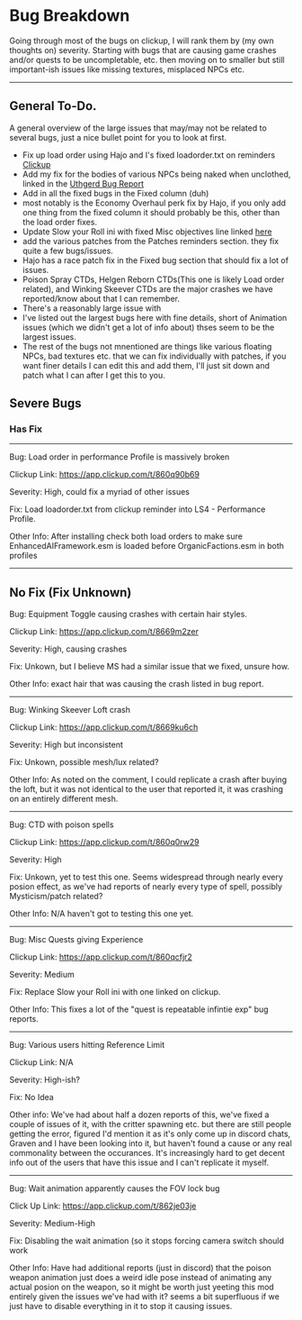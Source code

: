 
# Bug Breakdown

Going through most of the bugs on clickup, I will rank them by (my own thoughts on) severity. Starting with bugs that are causing game crashes and/or quests to be uncompletable, etc. then moving on to smaller but still important-ish issues like missing textures, misplaced NPCs etc.

---

## General To-Do.


A general overview of the large issues that may/may not be related to several bugs, just a nice bullet point for you to look at first.

- Fix up load order using Hajo and I's fixed loadorder.txt on reminders [Clickup](https://app.clickup.com/t/860q90b69)
- Add my fix for the bodies of various NPCs being naked when unclothed, linked in the [Uthgerd Bug Report](https://app.clickup.com/t/863g428f9)
- Add in all the fixed bugs in the Fixed column (duh)
- most notably is the Economy Overhaul perk fix by Hajo, if you only add one thing from the fixed column it should probably be this, other than the load order fixes.
- Update Slow your Roll ini with fixed Misc objectives line linked [here](https://app.clickup.com/t/860qcfjr2)
- add the various patches from the Patches reminders section. they fix quite a few bugs/issues.
- Hajo has a race patch fix in the Fixed bug section that should fix a lot of issues.
- Poison Spray CTDs, Helgen Reborn CTDs(This one is likely Load order related), and Winking Skeever CTDs are the major crashes we have reported/know about that I can remember.
- There's a reasonably large issue with 
- I've listed out the largest bugs here with fine details, short of Animation issues (which we didn't get a lot of info about) thses seem to be the largest issues.
- The rest of the bugs not mnentioned are things like various floating NPCs, bad textures etc. that we can fix individually with patches, if you want finer details I can edit this and add them, I'll just sit down and patch what I can after I get this to you.

## Severe Bugs


### Has Fix
---

Bug: Load order in performance Profile is massively broken

Clickup Link: https://app.clickup.com/t/860q90b69

Severity: High, could fix a myriad of other issues

Fix: Load loadorder.txt from clickup reminder into LS4 - Performance Profile.

Other Info: After installing check both load orders to make sure EnhancedAIFramework.esm is loaded before OrganicFactions.esm in both profiles

---


## No Fix (Fix Unknown)

Bug: Equipment Toggle causing crashes with certain hair styles.

Clickup Link: https://app.clickup.com/t/8669m2zer

Severity: High, causing crashes

Fix: Unkown, but I believe MS had a similar issue that we fixed, unsure how.

Other Info: exact hair that was causing the crash listed in bug report.

---

Bug: Winking Skeever Loft crash

Clickup Link: https://app.clickup.com/t/8669ku6ch

Severity: High but inconsistent

Fix: Unkown, possible mesh/lux related?

Other Info: As noted on the comment, I could replicate a crash after buying the loft, but it was not identical to the user that reported it, it was crashing on an 
entirely different mesh.

---

Bug: CTD with poison spells

Clickup Link: https://app.clickup.com/t/860q0rw29

Severity: High

Fix: Unkown, yet to test this one. Seems widespread through nearly every posion effect, as we've had reports of nearly every type of spell, possibly Mysticism/patch 
related?

Other Info: N/A haven't got to testing this one yet.

---

Bug: Misc Quests giving Experience

Clickup Link: https://app.clickup.com/t/860qcfjr2

Severity: Medium

Fix: Replace Slow your Roll ini with one linked on clickup.

Other Info: This fixes a lot of the "quest is repeatable infintie exp" bug reports.

---

Bug: Various users hitting Reference Limit

Clickup Link: N/A

Severity: High-ish?

Fix: No Idea

Other info: We've had about half a dozen reports of this, we've fixed a couple of issues of it, with the critter spawning etc. but there are still people getting the 
error, figured I'd mention it as it's only come up in discord chats, Graven and I have been looking into it, but haven't found a cause or any real commonality between the occurances. It's increasingly hard to get decent info out of the users that have this issue and I can't replicate it myself.

---

Bug: Wait animation apparently causes the FOV lock bug

Click Up Link: https://app.clickup.com/t/862je03je

Severity: Medium-High

Fix: Disabling the wait animation (so it stops forcing camera switch should work

Other Info: Have had additional reports (just in discord) that the poison weapon animation just does a weird idle pose instead of animating any actual posion on the weapon, so it might be worth just yeeting this mod entirely given the issues we've had with it? seems a bit superfluous if we just have to disable everything in it to stop it causing issues.

